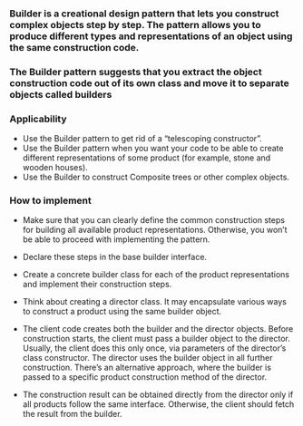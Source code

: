 ### <b>Builder</b> is a creational design pattern that lets you construct complex objects step by step. The pattern allows you to produce different types and representations of an object using the same construction code.

### The Builder pattern suggests that you extract the object construction code out of its own class and move it to separate objects called builders

### Applicability

- Use the Builder pattern to get rid of a “telescoping constructor”.
- Use the Builder pattern when you want your code to be able to create different representations of some product (for example, stone and wooden houses).
- Use the Builder to construct Composite trees or other complex objects.

### How to implement

- Make sure that you can clearly define the common construction steps for building all available product representations. Otherwise, you won’t be able to proceed with implementing the pattern.

- Declare these steps in the base builder interface.

- Create a concrete builder class for each of the product representations and implement their construction steps.

- Think about creating a director class. It may encapsulate various ways to construct a product using the same builder object.

- The client code creates both the builder and the director objects. Before construction starts, the client must pass a builder object to the director. Usually, the client does this only once, via parameters of the director’s class constructor. The director uses the builder object in all further construction. There’s an alternative approach, where the builder is passed to a specific product construction method of the director.

- The construction result can be obtained directly from the director only if all products follow the same interface. Otherwise, the client should fetch the result from the builder.

